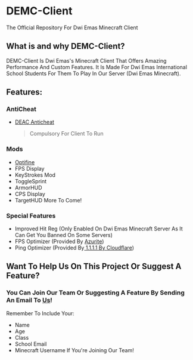 # DEMC-Client
The Official Repository For Dwi Emas Minecraft Client

## What is and why DEMC-Client?
DEMC-Client Is Dwi Emas's Minecraft Client That Offers Amazing Performance And Custom Features. It Is Made For Dwi Emas International School Students For Them To Play In Our Server (Dwi Emas Minecraft).

## Features:
### AntiCheat
- [DEAC Anticheat](https://www.github.com/DwiEmasMinecraft/DEAC-Anticheat)
   > Compulsory For Client To Run

### Mods
- [Optifine](https://optifine.net/home)
- FPS Display
- KeyStrokes Mod
- ToggleSprint
- ArmorHUD
- CPS Display
- TargetHUD
More To Come!

### Special Features
- Improved Hit Reg (Only Enabled On Dwi Emas Minecraft Server As It Can Get You Banned On Some Servers)
- FPS Optimizer (Provided By [Azurite](https://tweakcentral.net))
- Ping Optimizer (Provided By[ 1.1.1.1 By Cloudflare](https://1.1.1.1))

## Want To Help Us On This Project Or Suggest A Feature? 
### You Can Join Our Team Or Suggesting A Feature By Sending An Email To [Us](mailto:dwiemasminecraft@gmail.com)! 
Remember To Include Your:
- Name
- Age
- Class
- School Email
- Minecraft Username
If You're Joining Our Team!
